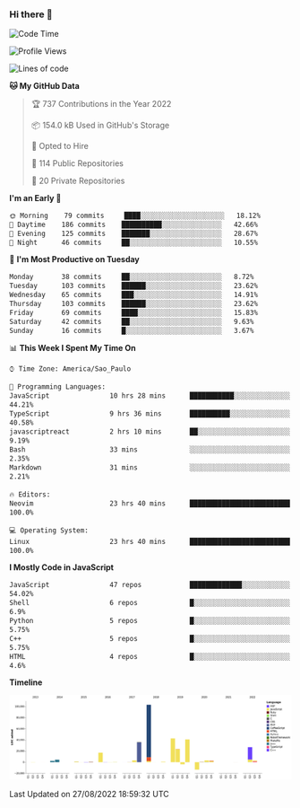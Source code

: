 ### Hi there 👋

<!--START_SECTION:waka-->
![Code Time](http://img.shields.io/badge/Code%20Time-4%2C001%20hrs%209%20mins-blue)

![Profile Views](http://img.shields.io/badge/Profile%20Views-0-blue)

![Lines of code](https://img.shields.io/badge/From%20Hello%20World%20I%27ve%20Written-298%20Thousand%20lines%20of%20code-blue)

**🐱 My GitHub Data** 

> 🏆 737 Contributions in the Year 2022
 > 
> 📦 154.0 kB Used in GitHub's Storage 
 > 
> 💼 Opted to Hire
 > 
> 📜 114 Public Repositories 
 > 
> 🔑 20 Private Repositories  
 > 
**I'm an Early 🐤** 

```text
🌞 Morning    79 commits     ████░░░░░░░░░░░░░░░░░░░░░   18.12% 
🌆 Daytime    186 commits    ██████████░░░░░░░░░░░░░░░   42.66% 
🌃 Evening    125 commits    ███████░░░░░░░░░░░░░░░░░░   28.67% 
🌙 Night      46 commits     ██░░░░░░░░░░░░░░░░░░░░░░░   10.55%

```
📅 **I'm Most Productive on Tuesday** 

```text
Monday       38 commits     ██░░░░░░░░░░░░░░░░░░░░░░░   8.72% 
Tuesday      103 commits    ██████░░░░░░░░░░░░░░░░░░░   23.62% 
Wednesday    65 commits     ███░░░░░░░░░░░░░░░░░░░░░░   14.91% 
Thursday     103 commits    ██████░░░░░░░░░░░░░░░░░░░   23.62% 
Friday       69 commits     ████░░░░░░░░░░░░░░░░░░░░░   15.83% 
Saturday     42 commits     ██░░░░░░░░░░░░░░░░░░░░░░░   9.63% 
Sunday       16 commits     █░░░░░░░░░░░░░░░░░░░░░░░░   3.67%

```


📊 **This Week I Spent My Time On** 

```text
⌚︎ Time Zone: America/Sao_Paulo

💬 Programming Languages: 
JavaScript               10 hrs 28 mins      ███████████░░░░░░░░░░░░░░   44.21% 
TypeScript               9 hrs 36 mins       ██████████░░░░░░░░░░░░░░░   40.58% 
javascriptreact          2 hrs 10 mins       ██░░░░░░░░░░░░░░░░░░░░░░░   9.19% 
Bash                     33 mins             ░░░░░░░░░░░░░░░░░░░░░░░░░   2.35% 
Markdown                 31 mins             ░░░░░░░░░░░░░░░░░░░░░░░░░   2.21%

🔥 Editors: 
Neovim                   23 hrs 40 mins      █████████████████████████   100.0%

💻 Operating System: 
Linux                    23 hrs 40 mins      █████████████████████████   100.0%

```

**I Mostly Code in JavaScript** 

```text
JavaScript               47 repos            █████████████░░░░░░░░░░░░   54.02% 
Shell                    6 repos             █░░░░░░░░░░░░░░░░░░░░░░░░   6.9% 
Python                   5 repos             █░░░░░░░░░░░░░░░░░░░░░░░░   5.75% 
C++                      5 repos             █░░░░░░░░░░░░░░░░░░░░░░░░   5.75% 
HTML                     4 repos             █░░░░░░░░░░░░░░░░░░░░░░░░   4.6%

```


**Timeline**

![Chart not found](https://raw.githubusercontent.com/jampow/jampow/master/charts/bar_graph.png) 


 Last Updated on 27/08/2022 18:59:32 UTC
<!--END_SECTION:waka-->
